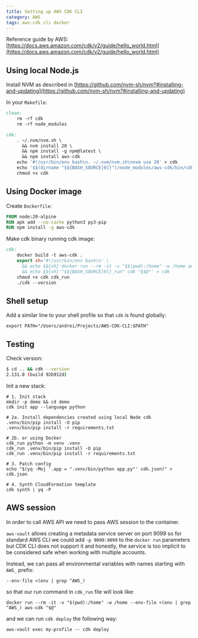 ```yaml
---
title: Setting up AWS CDK CLI
category: AWS
tags: aws-cdk cli docker
---
```


Reference guide by AWS:
[https://docs.aws.amazon.com/cdk/v2/guide/hello_world.html](https://docs.aws.amazon.com/cdk/v2/guide/hello_world.html)

## Using local Node.js

Install NVM as described in 
[https://github.com/nvm-sh/nvm?#installing-and-updating](https://github.com/nvm-sh/nvm?#installing-and-updating)

In your `Makefile`:

```makefile
clean:
	rm -rf cdk
	rm -rf node_modules

cdk:
	. ~/.nvm/nvm.sh \
	  && nvm install 20 \
	  && npm install -g npm@latest \
	  && npm install aws-cdk
	echo '#!/usr/bin/env bash\n. ~/.nvm/nvm.sh\nnvm use 20' > cdk
	echo '$$(dirname "$${BASH_SOURCE[0]}")/node_modules/aws-cdk/bin/cdk $$*' >> cdk
	chmod +x cdk
```

## Using Docker image

Create `Dockerfile`:

```dockerfile
FROM node:20-alpine
RUN apk add --no-cache python3 py3-pip
RUN npm install -g aws-cdk
```

Make cdk binary running cdk image:

```makefile
cdk:
	docker build -t aws-cdk .
	export sh='#!/usr/bin/env bash\n' \
	  && echo $${sh}'docker run --rm -it -v "$$(pwd):/home" -w /home aws-cdk "$$@"' > cdk_run \
	  && echo $${sh}'"$${BASH_SOURCE[0]}_run" cdk "$$@"' > cdk
	chmod +x cdk cdk_run
	./cdk --version
```

## Shell setup

Add a similar line to your shell profile so that `cdk` is found globally:

```shell
export PATH="/Users/andrei/Projects/AWS-CDK-CLI:$PATH"
```

## Testing

Check version:

```sh
$ cd .. && cdk --version
2.131.0 (build 92b912d)
```

Init a new stack:

```shell
# 1. Init stack
mkdir -p demo && cd demo
cdk init app --language python

# 2a. Install dependencies created using local Node cdk
.venv/bin/pip install -U pip
.venv/bin/pip install -r requirements.txt

# 2b. or using Docker
cdk_run python -m venv .venv
cdk_run .venv/bin/pip install -U pip
cdk_run .venv/bin/pip install -r requirements.txt

# 3. Patch config
echo "$(yq -Moj '.app = ".venv/bin/python app.py"' cdk.json)" > cdk.json

# 4. Synth CloudFormation template
cdk synth | yq -P
```

## AWS session

In order to call AWS API we need to pass AWS session to the container.

`aws-vault` allows creating a metadata service server on port 9099 so for standard 
AWS CLI we could add `-p 9099:9099` to the `docker run` parameters but CDK CLI does not 
support it and honestly, the service is too implicit to be considered safe when working 
with multiple accounts.

Instead, we can pass all environmental variables with names starting with `AWS_` prefix:

```shell
--env-file <(env | grep ^AWS_)
```

so that our run command in `cdk_run` file will look like:

```shell
docker run --rm -it -v "$(pwd):/home" -w /home --env-file <(env | grep ^AWS_) aws-cdk "$@"
```

and we can run `cdk deploy` the following way:

```shell
aws-vault exec my-profile -- cdk deploy
```
